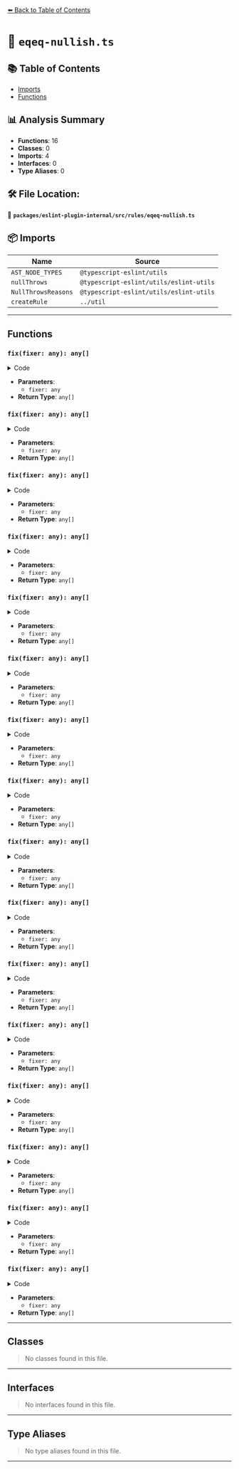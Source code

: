 [⬅️ Back to Table of Contents](../../../../index.md)

# 📄 `eqeq-nullish.ts`

## 📚 Table of Contents

- [Imports](#imports)
- [Functions](#functions)

## 📊 Analysis Summary

- **Functions**: 16
- **Classes**: 0
- **Imports**: 4
- **Interfaces**: 0
- **Type Aliases**: 0

## 🛠️ File Location:
📂 **`packages/eslint-plugin-internal/src/rules/eqeq-nullish.ts`**

## 📦 Imports

| Name | Source |
|------|--------|
| `AST_NODE_TYPES` | `@typescript-eslint/utils` |
| `nullThrows` | `@typescript-eslint/utils/eslint-utils` |
| `NullThrowsReasons` | `@typescript-eslint/utils/eslint-utils` |
| `createRule` | `../util` |


---

## Functions

### `fix(fixer: any): any[]`

<details><summary>Code</summary>

```ts
fixer => [
                  fixer.replaceText(offendingChild, 'null'),
                  fixer.replaceText(operatorToken, looseOperator),
                ]
```
</details>

- **Parameters**:
  - `fixer: any`
- **Return Type**: `any[]`
### `fix(fixer: any): any[]`

<details><summary>Code</summary>

```ts
fixer => [
                  fixer.replaceText(offendingChild, 'null'),
                  fixer.replaceText(operatorToken, looseOperator),
                ]
```
</details>

- **Parameters**:
  - `fixer: any`
- **Return Type**: `any[]`
### `fix(fixer: any): any[]`

<details><summary>Code</summary>

```ts
fixer => [
                  fixer.replaceText(offendingChild, 'null'),
                  fixer.replaceText(operatorToken, looseOperator),
                ]
```
</details>

- **Parameters**:
  - `fixer: any`
- **Return Type**: `any[]`
### `fix(fixer: any): any[]`

<details><summary>Code</summary>

```ts
fixer => [
                  fixer.replaceText(offendingChild, 'null'),
                  fixer.replaceText(operatorToken, looseOperator),
                ]
```
</details>

- **Parameters**:
  - `fixer: any`
- **Return Type**: `any[]`
### `fix(fixer: any): any[]`

<details><summary>Code</summary>

```ts
fixer => [
                  fixer.replaceText(offendingChild, 'null'),
                  fixer.replaceText(operatorToken, looseOperator),
                ]
```
</details>

- **Parameters**:
  - `fixer: any`
- **Return Type**: `any[]`
### `fix(fixer: any): any[]`

<details><summary>Code</summary>

```ts
fixer => [
                  fixer.replaceText(offendingChild, 'null'),
                  fixer.replaceText(operatorToken, looseOperator),
                ]
```
</details>

- **Parameters**:
  - `fixer: any`
- **Return Type**: `any[]`
### `fix(fixer: any): any[]`

<details><summary>Code</summary>

```ts
fixer => [
                  fixer.replaceText(offendingChild, 'null'),
                  fixer.replaceText(operatorToken, looseOperator),
                ]
```
</details>

- **Parameters**:
  - `fixer: any`
- **Return Type**: `any[]`
### `fix(fixer: any): any[]`

<details><summary>Code</summary>

```ts
fixer => [
                  fixer.replaceText(offendingChild, 'null'),
                  fixer.replaceText(operatorToken, looseOperator),
                ]
```
</details>

- **Parameters**:
  - `fixer: any`
- **Return Type**: `any[]`
### `fix(fixer: any): any[]`

<details><summary>Code</summary>

```ts
fixer => [
                  fixer.replaceText(offendingChild, 'null'),
                  fixer.replaceText(operatorToken, looseOperator),
                ]
```
</details>

- **Parameters**:
  - `fixer: any`
- **Return Type**: `any[]`
### `fix(fixer: any): any[]`

<details><summary>Code</summary>

```ts
fixer => [
                  fixer.replaceText(offendingChild, 'null'),
                  fixer.replaceText(operatorToken, looseOperator),
                ]
```
</details>

- **Parameters**:
  - `fixer: any`
- **Return Type**: `any[]`
### `fix(fixer: any): any[]`

<details><summary>Code</summary>

```ts
fixer => [
                  fixer.replaceText(offendingChild, 'null'),
                  fixer.replaceText(operatorToken, looseOperator),
                ]
```
</details>

- **Parameters**:
  - `fixer: any`
- **Return Type**: `any[]`
### `fix(fixer: any): any[]`

<details><summary>Code</summary>

```ts
fixer => [
                  fixer.replaceText(offendingChild, 'null'),
                  fixer.replaceText(operatorToken, looseOperator),
                ]
```
</details>

- **Parameters**:
  - `fixer: any`
- **Return Type**: `any[]`
### `fix(fixer: any): any[]`

<details><summary>Code</summary>

```ts
fixer => [
                  fixer.replaceText(offendingChild, 'null'),
                  fixer.replaceText(operatorToken, looseOperator),
                ]
```
</details>

- **Parameters**:
  - `fixer: any`
- **Return Type**: `any[]`
### `fix(fixer: any): any[]`

<details><summary>Code</summary>

```ts
fixer => [
                  fixer.replaceText(offendingChild, 'null'),
                  fixer.replaceText(operatorToken, looseOperator),
                ]
```
</details>

- **Parameters**:
  - `fixer: any`
- **Return Type**: `any[]`
### `fix(fixer: any): any[]`

<details><summary>Code</summary>

```ts
fixer => [
                  fixer.replaceText(offendingChild, 'null'),
                  fixer.replaceText(operatorToken, looseOperator),
                ]
```
</details>

- **Parameters**:
  - `fixer: any`
- **Return Type**: `any[]`
### `fix(fixer: any): any[]`

<details><summary>Code</summary>

```ts
fixer => [
                  fixer.replaceText(offendingChild, 'null'),
                  fixer.replaceText(operatorToken, looseOperator),
                ]
```
</details>

- **Parameters**:
  - `fixer: any`
- **Return Type**: `any[]`

---

## Classes

> No classes found in this file.


---

## Interfaces

> No interfaces found in this file.


---

## Type Aliases

> No type aliases found in this file.


---